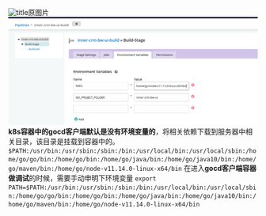 ![title](https://leanote.com/api/file/getImage?fileId=5dce0e6dab64410a98000416)原图片
![](../../../images/gocd4.png)
**k8s容器中的gocd客户端默认是没有环境变量的**，将相关依赖下载到服务器中相关目录，该目录是挂载到容器中的。
`$PATH:/usr/bin:/usr/sbin:/sbin:/bin:/usr/local/bin:/usr/local/sbin:/home/go/go/bin:/home/go/bin:/home/go/java/bin:/home/go/java10/bin:/home/go/maven/bin:/home/go/node-v11.14.0-linux-x64/bin`
在进入**gocd客户端容器做调试**的时候，需要手动申明下环境变量
 `export PATH=$PATH:/usr/bin:/usr/sbin:/sbin:/bin:/usr/local/bin:/usr/local/sbin:/home/go/go/bin:/home/go/bin:/home/go/java/bin:/home/go/java10/bin:/home/go/maven/bin:/home/go/node-v11.14.0-linux-x64/bin`

